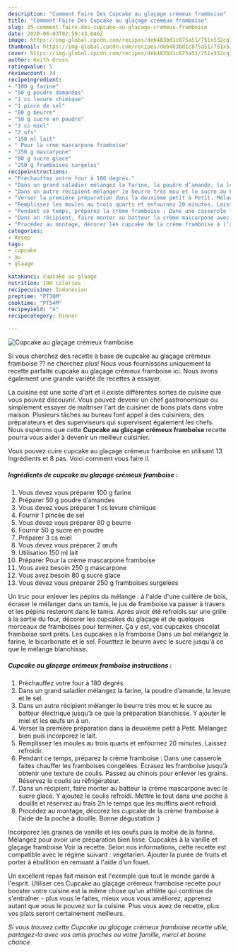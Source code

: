 ```yaml
---
description: "Comment Faire Des Cupcake au glaçage crémeux framboise"
title: "Comment Faire Des Cupcake au glaçage crémeux framboise"
slug: 35-comment-faire-des-cupcake-au-glacage-cremeux-framboise
date: 2020-06-03T02:59:43.046Z
image: https://img-global.cpcdn.com/recipes/deb483bd1c875a51/751x532cq70/cupcake-au-glacage-cremeux-framboise-photo-principale-de-la-recette.jpg
thumbnail: https://img-global.cpcdn.com/recipes/deb483bd1c875a51/751x532cq70/cupcake-au-glacage-cremeux-framboise-photo-principale-de-la-recette.jpg
cover: https://img-global.cpcdn.com/recipes/deb483bd1c875a51/751x532cq70/cupcake-au-glacage-cremeux-framboise-photo-principale-de-la-recette.jpg
author: Keith Gross
ratingvalue: 5
reviewcount: 14
recipeingredient:
- "100 g farine"
- "50 g poudre damandes"
- "1 cs levure chimique"
- "1 pince de sel"
- "80 g beurre"
- "50 g sucre en poudre"
- "3 cs miel"
- "2 ufs"
- "150 ml lait"
- " Pour la crme mascarpone framboise"
- "250 g mascarpone"
- "80 g sucre glace"
- "250 g framboises surgeles"
recipeinstructions:
- "Préchauffez votre four à 180 degrés."
- "Dans un grand saladier mélangez la farine, la poudre d’amande, la levure et le sel."
- "Dans un autre récipient mélanger le beurre très mou et le sucre au batteur électrique jusqu’à ce que la préparation blanchisse. Y ajouter le miel et les œufs un à un."
- "Verser la première préparation dans la deuxième petit à Petit. Mélangez bien puis incorporez le lait."
- "Remplissez les moules au trois quarts et enfournez 20 minutes. Laissez refroidir."
- "Pendant ce temps, préparez la crème framboise : Dans une casserole faites chauffer les framboises congelées. Écrasez les framboise jusqu’à obtenir une texture de coulis. Passez au chinois pour enlever les grains. Réservez le coulis au réfrigérateur."
- "Dans un récipient, faire monter au batteur la crème mascarpone avec le sucre glace. Y ajoutez le coulis refroidi. Mettre le tout dans une poche à douille et réservez au frais 2h le temps que les muffins aient refroidi."
- "Procédez au montage, décorez les cupcake de la crème framboise à l’aide de la poche à douille. Bonne dégustation :)"
categories:
- Resep
tags:
- cupcake
- au
- glaage

katakunci: cupcake au glaage 
nutrition: 190 calories
recipecuisine: Indonesian
preptime: "PT30M"
cooktime: "PT54M"
recipeyield: "4"
recipecategory: Dinner

---
```



![Cupcake au glaçage crémeux framboise](https://img-global.cpcdn.com/recipes/deb483bd1c875a51/751x532cq70/cupcake-au-glacage-cremeux-framboise-photo-principale-de-la-recette.jpg)

Si vous cherchez des recette à base de cupcake au glaçage crémeux framboise ?? ne cherchez plus! Nous vous fournissons uniquement la recette parfaite cupcake au glaçage crémeux framboise ici. Nous avons également une grande variété de recettes à essayer.

La cuisine est une sorte d'art et il existe différentes sortes de cuisine que vous pouvez découvrir. Vous pouvez devenir un chef gastronomique ou simplement essayer de maîtriser l'art de cuisiner de bons plats dans votre maison. Plusieurs tâches au bureau font appel à des cuisiniers, des préparateurs et des superviseurs qui supervisent également les chefs. Nous espérons que cette <strong> Cupcake au glaçage crémeux framboise </strong> recette pourra vous aider à devenir un meilleur cuisinier.

<!--inarticleads1-->

Vous pouvez cuire cupcake au glaçage crémeux framboise en utilisant 13 Ingrédients et 8 pas. Voici comment vous faire il.

##### Ingrédients de cupcake au glaçage crémeux framboise :

1. Vous devez vous préparer 100 g farine
1. Préparer 50 g poudre d’amandes
1. Vous devez vous préparer 1 cs levure chimique
1. Fournir 1 pincée de sel
1. Vous devez vous préparer 80 g beurre
1. Fournir 50 g sucre en poudre
1. Préparer 3 cs miel
1. Vous devez vous préparer 2 œufs
1. Utilisation 150 ml lait
1. Préparer  Pour la crème mascarpone framboise
1. Vous avez besoin 250 g mascarpone
1. Vous avez besoin 80 g sucre glace
1. Vous devez vous préparer 250 g framboises surgelées


Un truc pour enlever les pépins du mélange : à l&#39;aide d&#39;une cuillère de bois, écraser le mélanger dans un tamis, le jus de framboise va passer à travers et les pépins resteront dans le tamis. Après avoir été refroidis sur une grille à la sortie du four, décorer les cupcakes du glaçage et de quelques morceaux de framboises pour terminer. Ça y est, vos cupcakes chocolat framboise sont prêts. Les cupcakes a la framboise Dans un bol mélangez la farine, le bicarbonate et le sel. Fouettez le beurre avec le sucre jusqu&#39;à ce que le mélange blanchisse. 

<!--inarticleads2-->

##### Cupcake au glaçage crémeux framboise instructions :

1. Préchauffez votre four à 180 degrés.
1. Dans un grand saladier mélangez la farine, la poudre d’amande, la levure et le sel.
1. Dans un autre récipient mélanger le beurre très mou et le sucre au batteur électrique jusqu’à ce que la préparation blanchisse. Y ajouter le miel et les œufs un à un.
1. Verser la première préparation dans la deuxième petit à Petit. Mélangez bien puis incorporez le lait.
1. Remplissez les moules au trois quarts et enfournez 20 minutes. Laissez refroidir.
1. Pendant ce temps, préparez la crème framboise : Dans une casserole faites chauffer les framboises congelées. Écrasez les framboise jusqu’à obtenir une texture de coulis. Passez au chinois pour enlever les grains. Réservez le coulis au réfrigérateur.
1. Dans un récipient, faire monter au batteur la crème mascarpone avec le sucre glace. Y ajoutez le coulis refroidi. Mettre le tout dans une poche à douille et réservez au frais 2h le temps que les muffins aient refroidi.
1. Procédez au montage, décorez les cupcake de la crème framboise à l’aide de la poche à douille. Bonne dégustation :)


Incorporez les graines de vanille et les oeufs puis la moitié de la farine. Mélangez pour avoir une préparation bien lisse. Cupcakes à la vanille et glaçage framboise Voir la recette. Selon nos informations, cette recette est compatible avec le régime suivant : végétarien. Ajouter la purée de fruits et porter à ébullition en remuant à l&#39;aide d&#39;un fouet. 

<!--inarticleads1-->

<p>
Un excellent repas fait maison est l'exemple que tout le monde garde à l'esprit. Utiliser ces Cupcake au glaçage crémeux framboise recette pour booster votre cuisine est la même chose qu'un athlète qui continue de s'entraîner - plus vous le faites, mieux vous vous améliorez, apprenez autant que vous le pouvez sur la cuisine. Plus vous avez de recette, plus vos plats seront certainement meilleurs.
</p>

<p>
<i>Si vous trouvez cette Cupcake au glaçage crémeux framboise recette utile, partagez-la avec vos amis proches ou votre famille, merci et bonne chance.</i>
</p>
